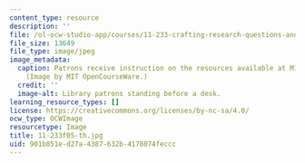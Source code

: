 ```yaml
---
content_type: resource
description: ''
file: /ol-ocw-studio-app/courses/11-233-crafting-research-questions-and-qualitative-methodology-fall-2005/901b851ed27a4387632b4178074feccc_11-233f05-th.jpg
file_size: 13649
file_type: image/jpeg
image_metadata:
  caption: Patrons receive instruction on the resources available at MIT's Rotch Library.
    (Image by MIT OpenCourseWare.)
  credit: ''
  image-alt: Library patrons standing before a desk.
learning_resource_types: []
license: https://creativecommons.org/licenses/by-nc-sa/4.0/
ocw_type: OCWImage
resourcetype: Image
title: 11-233f05-th.jpg
uid: 901b851e-d27a-4387-632b-4178074feccc
---
```

